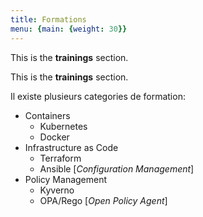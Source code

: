 ```yaml
---
title: Formations
menu: {main: {weight: 30}}
---
```


This is the **trainings** section.

This is the **trainings** section.

Il existe plusieurs categories de formation:
- Containers
  - Kubernetes
  - Docker
- Infrastructure as Code
  - Terraform
  - Ansible [*Configuration Management*]
- Policy Management
  - Kyverno
  - OPA/Rego [*Open Policy Agent*]


